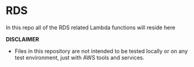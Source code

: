 # RDS

In this repo all of the RDS related Lambda functions will reside here

**DISCLAIMER**
- Files in this repository are not intended to be tested locally or on any test environment, just with AWS tools and services.